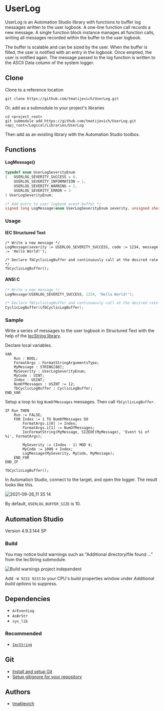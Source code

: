# UserLog

UserLog is an Automation Studio library with functions to buffer log messages written to the user logbook. A one-line function call records a new message. A single function block instance manages all function calls, writing all messages recorded within the buffer to the user logbook.

The buffer is scalable and can be sized by the user. When the buffer is filled, the user is notified with an entry in the logbook. Once emptied, the user is notified again. The message passed to the log function is written to the ASCII Data column of the system logger.

## Clone

Clone to a reference location

```
git clone https://github.com/tmatijevich/UserLog.git
```

Or, add as a submodule to your project's libraries

```
cd <project_root>
git submodule add https://github.com/tmatijevich/UserLog.git <apj_root>/Logical/Libraries/UserLog
```

Then add as an existing library with the Automation Studio toolbox.

## Functions

#### LogMessage()

```C 
typedef enum UserLogSeverityEnum
{   USERLOG_SEVERITY_SUCCESS = 0,
    USERLOG_SEVERITY_INFORMATION = 1,
    USERLOG_SEVERITY_WARNING = 2,
    USERLOG_SEVERITY_ERROR = 3
} UserLogSeverityEnum;

/* Add entry to user logbook event buffer */
signed long LogMessage(enum UserLogSeverityEnum severity, unsigned short code, char *message);
```

### Usage

#### IEC Structured Text

```
/* Write a new message */
LogMessage(severity := USERLOG_SEVERITY_SUCCESS, code := 1234, message := 'Hello World!');

/* Declare fbCyclicLogBuffer and continuously call at the desired rate */
fbCyclicLogBuffer();
```

#### ANSI C 
```C 
/* Write a new message */
LogMessage(USERLOG_SEVERITY_SUCCESS, 1234, "Hello World!");

/* Declare fbCyclicLogBuffer and continuously call at the desired rate */
CyclicLogBuffer(&fbCyclicLogBuffer);
```

### Sample

Write a series of messages to the user logbook in Structured Text with the help of the [IecString library](https://github.com/tmatijevich/IecString).

Declare local variables.

```
VAR
    Run : BOOL;
    FormatArgs : FormatStringArgumentsType;
    MyMessage : STRING[80];
    MySeverity : UserLogSeverityEnum;
    MyCode : UINT;
    Index : USINT;
    NumOfMessages : USINT := 12;
    fbCyclicLogBuffer : CyclicLogBuffer;
END_VAR
```

Setup a loop to log `NumOfMessages` messages. Then call `fbCyclicLogBuffer`.

```
IF Run THEN
    Run := FALSE;
    FOR Index := 1 TO NumOfMessages DO
        FormatArgs.i[0] := Index;
        FormatArgs.i[1] := NumOfMessages;
        IecFormatString(MyMessage, SIZEOF(MyMessage), 'Event %i of %i', FormatArgs);
        
        MySeverity := (Index - 1) MOD 4;
        MyCode := 1000 + Index;
        LogMessage(MySeverity, MyCode, MyMessage);
    END_FOR
END_IF

fbCyclicLogBuffer();
```

In Automation Studio, connect to the target, and open the logger. The result looks like this.

![2021-09-26_11 35 14](https://user-images.githubusercontent.com/33841634/134816278-53b1bc4c-2bcf-475b-8978-12f787a16dca.png)

By default, `USERLOG_BUFFER_SIZE` is 10.

## Automation Studio

Version 4.9.3.144 SP

### Build

You may notice build warnings such as "Additional directory/file found ..." from the IecString submodule.

![Build warnings project independent](https://user-images.githubusercontent.com/33841634/133009811-98cf2414-ec89-40d3-a529-34980b59e27f.png)

Add `-W 9232 9233` to your CPU's build properties window under *Additional build options* to suppress.

## Dependencies

- `ArEventLog`
- `AsBrStr`
- `sys_lib`

### Recommended

- [`IecString`](https://github.com/tmatijevich/IecString)

## Git

- [Install and setup Git](https://tmatijevich.github.io/gfw-tutorial/)
- [Setup gitignore for your repository](https://gist.github.com/tmatijevich/453436f1e6abc62a3d052d9b03f9db58)

## Authors

- [tmatijevich](https://github.com/tmatijevich)
